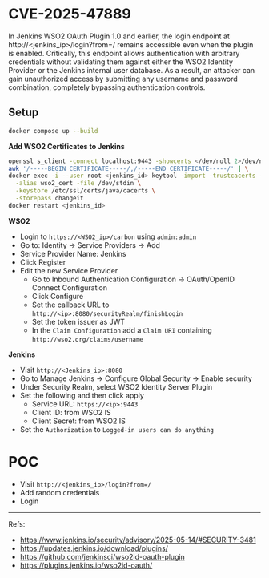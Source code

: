 # CVE-2025-47889

In Jenkins WSO2 OAuth Plugin 1.0 and earlier, the login endpoint at http://<jenkins_ip>/login?from=/ remains accessible even when the plugin is enabled. Critically, this endpoint allows authentication with arbitrary credentials without validating them against either the WSO2 Identity Provider or the Jenkins internal user database. As a result, an attacker can gain unauthorized access by submitting any username and password combination, completely bypassing authentication controls.

## Setup

```sh
docker compose up --build
```

**Add WSO2 Certificates to Jenkins**

```sh
openssl s_client -connect localhost:9443 -showcerts </dev/null 2>/dev/null | \
awk '/-----BEGIN CERTIFICATE-----/,/-----END CERTIFICATE-----/' | \
docker exec -i --user root <jenkins_id> keytool -import -trustcacerts -noprompt \
  -alias wso2_cert -file /dev/stdin \
  -keystore /etc/ssl/certs/java/cacerts \
  -storepass changeit
docker restart <jenkins_id>
```

**WSO2**

- Login to `https://<WSO2_ip>/carbon` using `admin:admin`
- Go to: Identity → Service Providers → Add
- Service Provider Name: Jenkins
- Click Register
- Edit the new Service Provider
  - Go to Inbound Authentication Configuration → OAuth/OpenID Connect Configuration
  - Click Configure
  - Set the callback URL to `http://<ip>:8080/securityRealm/finishLogin`
  - Set the token issuer as JWT
  - In the `Claim Configuration` add a `Claim URI` containing `http://wso2.org/claims/username`

**Jenkins**

- Visit `http://<Jenkins_ip>:8080`
- Go to Manage Jenkins → Configure Global Security → Enable security
- Under Security Realm, select WSO2 Identity Server Plugin
- Set the following and then click apply
  - Service URL: `https://<ip>:9443`
  - Client ID: from WSO2 IS
  - Client Secret: from WSO2 IS
- Set the `Authorization` to `Logged-in users can do anything`

# POC

- Visit `http://<jenkins_ip>/login?from=/`
- Add random credentials
- Login

---

Refs:

- https://www.jenkins.io/security/advisory/2025-05-14/#SECURITY-3481
- https://updates.jenkins.io/download/plugins/
- https://github.com/jenkinsci/wso2id-oauth-plugin
- https://plugins.jenkins.io/wso2id-oauth/
